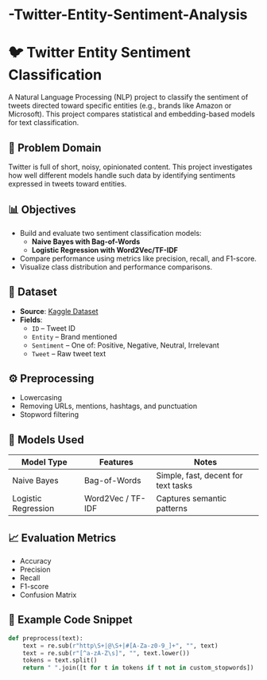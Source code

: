 # -Twitter-Entity-Sentiment-Analysis

# 🐦 Twitter Entity Sentiment Classification

A Natural Language Processing (NLP) project to classify the sentiment of tweets directed toward specific entities (e.g., brands like Amazon or Microsoft). This project compares statistical and embedding-based models for text classification.

## 📌 Problem Domain

Twitter is full of short, noisy, opinionated content. This project investigates how well different models handle such data by identifying sentiments expressed in tweets toward entities.

## 📊 Objectives

- Build and evaluate two sentiment classification models:
  - **Naive Bayes with Bag-of-Words**
  - **Logistic Regression with Word2Vec/TF-IDF**
- Compare performance using metrics like precision, recall, and F1-score.
- Visualize class distribution and performance comparisons.

## 🧾 Dataset

- **Source**: [Kaggle Dataset](https://www.kaggle.com/datasets/jp797498e/twitter-entity-sentiment-analysis)
- **Fields**:
  - `ID` – Tweet ID
  - `Entity` – Brand mentioned
  - `Sentiment` – One of: Positive, Negative, Neutral, Irrelevant
  - `Tweet` – Raw tweet text

## ⚙️ Preprocessing

- Lowercasing
- Removing URLs, mentions, hashtags, and punctuation
- Stopword filtering

## 🧠 Models Used

| Model Type | Features           | Notes                              |
|------------|--------------------|-------------------------------------|
| Naive Bayes | Bag-of-Words       | Simple, fast, decent for text tasks |
| Logistic Regression | Word2Vec / TF-IDF | Captures semantic patterns          |

## 📈 Evaluation Metrics

- Accuracy
- Precision
- Recall
- F1-score
- Confusion Matrix

## 📎 Example Code Snippet

```python
def preprocess(text):
    text = re.sub(r"http\S+|@\S+|#[A-Za-z0-9_]+", "", text)
    text = re.sub(r"[^a-zA-Z\s]", "", text.lower())
    tokens = text.split()
    return " ".join([t for t in tokens if t not in custom_stopwords])
